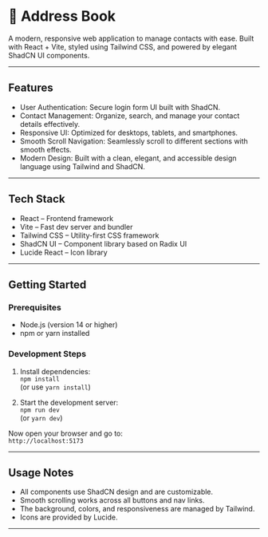 
# 📒 Address Book

A modern, responsive web application to manage contacts with ease. Built with React + Vite, styled using Tailwind CSS, and powered by elegant ShadCN UI components.

---

## Features

- User Authentication: Secure login form UI built with ShadCN.
- Contact Management: Organize, search, and manage your contact details effectively.
- Responsive UI: Optimized for desktops, tablets, and smartphones.
- Smooth Scroll Navigation: Seamlessly scroll to different sections with smooth effects.
- Modern Design: Built with a clean, elegant, and accessible design language using Tailwind and ShadCN.

---

## Tech Stack

- React – Frontend framework  
- Vite – Fast dev server and bundler  
- Tailwind CSS – Utility-first CSS framework  
- ShadCN UI – Component library based on Radix UI  
- Lucide React – Icon library

---

## Getting Started

### Prerequisites

- Node.js (version 14 or higher)
- npm or yarn installed

### Development Steps


1. Install dependencies:  
   `npm install`  
   (or use `yarn install`)

2. Start the development server:  
   `npm run dev`  
   (or `yarn dev`)

Now open your browser and go to:  
`http://localhost:5173`

---

## Usage Notes

- All components use ShadCN design and are customizable.
- Smooth scrolling works across all buttons and nav links.
- The background, colors, and responsiveness are managed by Tailwind.
- Icons are provided by Lucide.

---




